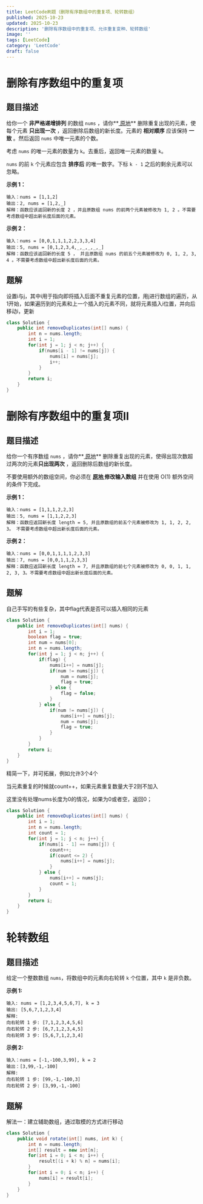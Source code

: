 ```yaml
---
title: LeetCode刷题（删除有序数组中的重复项、轮转数组）
published: 2025-10-23
updated: 2025-10-23
description: '删除有序数组中的重复项、允许重复变种、轮转数组'
image: ''
tags: [LeetCode]
category: 'LeetCode'
draft: false 
---
```


# 删除有序数组中的重复项

## 题目描述

给你一个 **非严格递增排列** 的数组 `nums` ，请你**[ 原地](http://baike.baidu.com/item/原地算法)** 删除重复出现的元素，使每个元素 **只出现一次** ，返回删除后数组的新长度。元素的 **相对顺序** 应该保持 **一致** 。然后返回 `nums` 中唯一元素的个数。

考虑 `nums` 的唯一元素的数量为 `k`。去重后，返回唯一元素的数量 `k`。

`nums` 的前 `k` 个元素应包含 **排序后** 的唯一数字。下标 `k - 1` 之后的剩余元素可以忽略。

**示例 1：**

```
输入：nums = [1,1,2]
输出：2, nums = [1,2,_]
解释：函数应该返回新的长度 2 ，并且原数组 nums 的前两个元素被修改为 1, 2 。不需要考虑数组中超出新长度后面的元素。
```

**示例 2：**

```
输入：nums = [0,0,1,1,1,2,2,3,3,4]
输出：5, nums = [0,1,2,3,4,_,_,_,_,_]
解释：函数应该返回新的长度 5 ， 并且原数组 nums 的前五个元素被修改为 0, 1, 2, 3, 4 。不需要考虑数组中超出新长度后面的元素。
```



## 题解

设置i与j，其中i用于指向即将插入后面不重复元素的位置，用j进行数组的遍历，从1开始，如果遍历到的元素和上一个插入的元素不同，就将元素插入i位置，并向后移动i，更新

```java
class Solution {
    public int removeDuplicates(int[] nums) {
        int n = nums.length;
        int i = 1;
        for(int j = 1; j < n; j++) {
            if(nums[i - 1] != nums[j]) {
                nums[i] = nums[j];
                i++;
            }
        }
        return i;
    }
}
```



# 删除有序数组中的重复项Ⅱ

## 题目描述

给你一个有序数组 `nums` ，请你**[ 原地](http://baike.baidu.com/item/原地算法)** 删除重复出现的元素，使得出现次数超过两次的元素**只出现两次** ，返回删除后数组的新长度。

不要使用额外的数组空间，你必须在 **[原地 ](https://baike.baidu.com/item/原地算法)修改输入数组** 并在使用 O(1) 额外空间的条件下完成。

**示例 1：**

```
输入：nums = [1,1,1,2,2,3]
输出：5, nums = [1,1,2,2,3]
解释：函数应返回新长度 length = 5, 并且原数组的前五个元素被修改为 1, 1, 2, 2, 3。 不需要考虑数组中超出新长度后面的元素。
```

**示例 2：**

```
输入：nums = [0,0,1,1,1,1,2,3,3]
输出：7, nums = [0,0,1,1,2,3,3]
解释：函数应返回新长度 length = 7, 并且原数组的前七个元素被修改为 0, 0, 1, 1, 2, 3, 3。不需要考虑数组中超出新长度后面的元素。
```



## 题解

自己手写的有些复杂，其中flag代表是否可以插入相同的元素

```java
class Solution {
    public int removeDuplicates(int[] nums) {
        int i = 1;
        boolean flag = true;
        int num = nums[0];
        int n = nums.length;
        for(int j = 1; j < n; j++) {
            if(flag) {
                nums[i++] = nums[j];
                if(num != nums[j]) {
                    num = nums[j];
                    flag = true;
                } else {
                    flag = false;
                }
            } else {
                if(num != nums[j]) {
                    nums[i++] = nums[j];
                    num = nums[j];
                    flag = true;
                }
            }
        }
        return i;
    }
}
```

精简一下，并可拓展，例如允许3个4个

当元素重复的时候就count++，如果元素重复数量大于2则不加入

这里没有处理nums长度为0的情况，如果为0或者空，返回0；

```java
class Solution {
    public int removeDuplicates(int[] nums) {
        int i = 1;
        int n = nums.length;
        int count = 1;
        for(int j = 1; j < n; j++) {
            if(nums[i - 1] == nums[j]) {
                count++;
                if(count <= 2) {
                    nums[i++] = nums[j];
                }
            } else {
                nums[i++] = nums[j];
                count = 1;
            }
        }
        return i;
    }
}
```



# 轮转数组

## 题目描述

给定一个整数数组 `nums`，将数组中的元素向右轮转 `k` 个位置，其中 `k` 是非负数。

**示例 1:**

```
输入: nums = [1,2,3,4,5,6,7], k = 3
输出: [5,6,7,1,2,3,4]
解释:
向右轮转 1 步: [7,1,2,3,4,5,6]
向右轮转 2 步: [6,7,1,2,3,4,5]
向右轮转 3 步: [5,6,7,1,2,3,4]
```

**示例 2:**

```
输入：nums = [-1,-100,3,99], k = 2
输出：[3,99,-1,-100]
解释: 
向右轮转 1 步: [99,-1,-100,3]
向右轮转 2 步: [3,99,-1,-100]
```



## 题解

解法一：建立辅助数组，通过取模的方式进行移动

```java
class Solution {
    public void rotate(int[] nums, int k) {
        int n = nums.length;
        int[] result = new int[n];
        for(int i = 0; i < n; i++) {
            result[(i + k) % n] = nums[i];
        }
        for(int i = 0; i < n; i++) {
            nums[i] = result[i];
        }
    }
}
```

